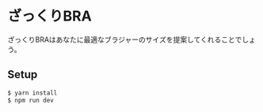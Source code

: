 # ざっくりBRA

ざっくりBRAはあなたに最適なブラジャーのサイズを提案してくれることでしょう。

## Setup

``` bash
$ yarn install
$ npm run dev
```
